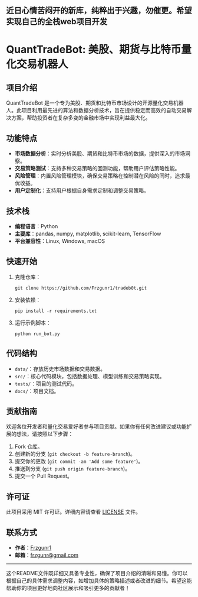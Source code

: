 ## 近日心情苦闷开的新库，纯粹出于兴趣，勿催更。希望实现自己的全栈web项目开发

# QuantTradeBot: 美股、期货与比特币量化交易机器人

## 项目介绍

QuantTradeBot 是一个专为美股、期货和比特币市场设计的开源量化交易机器人。此项目利用最先进的算法和数据分析技术，旨在提供稳定而高效的自动交易解决方案，帮助投资者在复杂多变的金融市场中实现利益最大化。

## 功能特点

- **市场数据分析**：实时分析美股、期货和比特币市场的数据，提供深入的市场洞察。
- **交易策略测试**：支持多种交易策略的回测功能，帮助用户评估策略性能。
- **风险管理**：内置风险管理模块，确保交易策略在控制潜在风险的同时，追求最优收益。
- **用户定制化**：支持用户根据自身需求定制和调整交易策略。

## 技术栈

- **编程语言**：Python 
- **主要库**：pandas, numpy, matplotlib, scikit-learn, TensorFlow
- **平台兼容性**：Linux, Windows, macOS

## 快速开始

1. 克隆仓库：
   ```
   git clone https://github.com/Frzgunr1/tradeb0t.git
   ```
2. 安装依赖：
   ```
   pip install -r requirements.txt
   ```
3. 运行示例脚本：
   ```
   python run_bot.py
   ```

## 代码结构

- `data/`：存放历史市场数据和交易数据。
- `src/`：核心代码模块，包括数据处理、模型训练和交易策略实现。
- `tests/`：项目的测试代码。
- `docs/`：项目文档。

## 贡献指南

欢迎各位开发者和量化交易爱好者参与项目贡献。如果你有任何改进建议或功能扩展的想法，请按照以下步骤：

1. Fork 仓库。
2. 创建新的分支 (`git checkout -b feature-branch`)。
3. 提交你的更改 (`git commit -am 'Add some feature'`)。
4. 推送到分支 (`git push origin feature-branch`)。
5. 提交一个 Pull Request。

## 许可证

此项目采用 MIT 许可证。详细内容请查看 [LICENSE](LICENSE) 文件。

## 联系方式

- **作者**：[Frzgunr1](https://github.com/Frzgunr1)
- **邮箱**：frzgunr@gmail.com

---

这个README文件既详细又具备专业性，确保了项目介绍的清晰和易懂。你可以根据自己的具体需求调整内容，如增加具体的策略描述或者改进的细节。希望这能帮助你的项目更好地向社区展示和吸引更多的贡献者！
